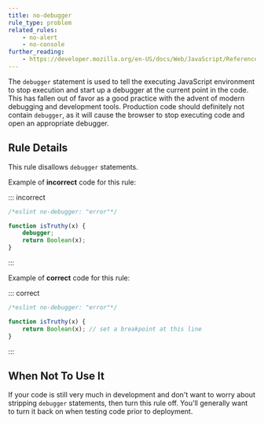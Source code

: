 ```yaml
---
title: no-debugger
rule_type: problem
related_rules:
    - no-alert
    - no-console
further_reading:
    - https://developer.mozilla.org/en-US/docs/Web/JavaScript/Reference/Statements/debugger
---
```


The `debugger` statement is used to tell the executing JavaScript environment to stop execution and start up a debugger at the current point in the code. This has fallen out of favor as a good practice with the advent of modern debugging and development tools. Production code should definitely not contain `debugger`, as it will cause the browser to stop executing code and open an appropriate debugger.

## Rule Details

This rule disallows `debugger` statements.

Example of **incorrect** code for this rule:

::: incorrect

```js
/*eslint no-debugger: "error"*/

function isTruthy(x) {
    debugger;
    return Boolean(x);
}
```

:::

Example of **correct** code for this rule:

::: correct

```js
/*eslint no-debugger: "error"*/

function isTruthy(x) {
    return Boolean(x); // set a breakpoint at this line
}
```

:::

## When Not To Use It

If your code is still very much in development and don't want to worry about stripping `debugger` statements, then turn this rule off. You'll generally want to turn it back on when testing code prior to deployment.
